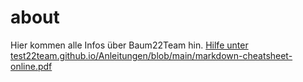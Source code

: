 # about
Hier kommen alle Infos über Baum22Team hin.
[Hilfe unter test22team.github.io/Anleitungen/blob/main/markdown-cheatsheet-online.pdf](test22team.github.io/Anleitungen/markdown-cheatsheet-online.pdf)
